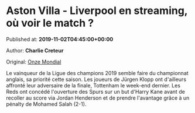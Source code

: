 
# Aston Villa - Liverpool en streaming, où voir le match ?

Published at: **2019-11-02T04:45:00+00:00**

Author: **Charlie Creteur**

Original: [Onze Mondial](http://www.onzemondial.com/premier-league/2019-2020/aston-villa-liverpool-en-streaming-ou-voir-le-match-201154)

Le vainqueur de la Ligue des champions 2019 semble faire du championnat anglais, sa priorité cette saison. Les joueurs de Jürgen Klopp ont d'ailleurs affronté leur adversaire de la finale, Tottenham le week-end dernier. Les Reds ont concédé l'ouverture des Spurs sur un but d'Harry Kane avant de recoller au score via Jordan Henderson et de prendre l'avantage grâce à un pénalty de Mohamed Salah (2-1). 
